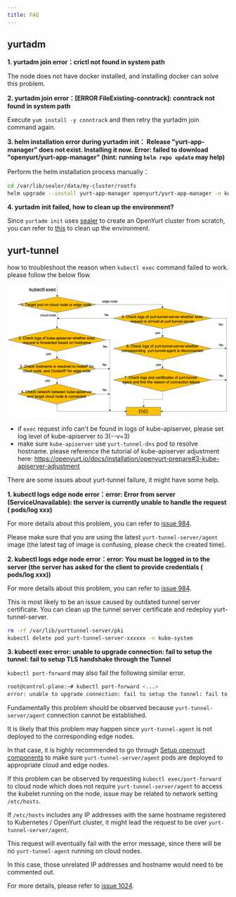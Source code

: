 ```yaml
---
title: FAQ
---
```



## **yurtadm**

**1. yurtadm join error：crictl not found in system path**

The node does not have docker installed, and installing docker can solve this problem.


**2. yurtadm join error：[ERROR FileExisting-conntrack]: conntrack not found in system path**

Execute `yum install -y conntrack` and then retry the yurtadm join command again.


**3. helm installation error during yurtadm init： Release "yurt-app-manager" does not exist. Installing it now.**
**Error: failed to download "openyurt/yurt-app-manager" (hint: running `helm repo update` may help)**

Perform the helm installation process manually：

```bash
cd /var/lib/sealer/data/my-cluster/rootfs
helm upgrade --install yurt-app-manager openyurt/yurt-app-manager -n kube-system -f manifests/yurt-app-manager-values.yaml
```

**4. yurtadm init failed, how to clean up the environment?**

Since `yurtadm init` uses [sealer](http://sealer.cool/) to create an OpenYurt cluster from scratch, you can refer to [this](http://sealer.cool/zh/help/faq.html#how-to-clean-host-environment-manually-when-sealer-apply-failed) to clean up the environment.


## **yurt-tunnel**

how to troubleshoot the reason when `kubectl exec` command failed to work. please follow the below flow.

![img](../../static/img/yurt-tunnel-troubleshooting.png)

- if `exec` request info can't be found in logs of kube-apiserver, please set log level of kube-apiserver to 3(--v=3)
- make sure `kube-apiserver` use `yurt-tunnel-dns` pod to resolve hostname. please reference the tutorial of kube-apiserver adjustment here: https://openyurt.io/docs/installation/openyurt-prepare#3-kube-apiserver-adjustment

There are some issues about yurt-tunnel failure, it might have some help.

**1. kubectl logs edge node error：error: Error from server (ServiceUnavailable): the server is currently unable to handle the request ( pods/log xxx)** 

For more details about this problem, you can refer to [issue 984](https://github.com/openyurtio/openyurt/issues/984).

Please make sure that you are using the latest `yurt-tunnel-server/agent` image (the latest tag of image is confusing, please check the created time).

**2. kubectl logs edge node error：error: You must be logged in to the server (the server has asked for the client to provide credentials ( pods/log xxx))** 

For more details about this problem, you can refer to [issue 984](https://github.com/openyurtio/openyurt/issues/984).

This is most likely to be an issue caused by outdated tunnel server certificate. You can clean up the tunnel server certificate and redeploy yurt-tunnel-server.

```bash
rm -rf /var/lib/yurttunnel-server/pki
kubectl delete pod yurt-tunnel-server-xxxxxx -n kube-system
```

**3. kubectl exec error: unable to upgrade connection: fail to setup the tunnel: fail to setup TLS handshake through the Tunnel**

`kubectl port-forward` may also fail the following similar error.

```bash
root@control-plane:~# kubectl port-forward <...>
error: unable to upgrade connection: fail to setup the tunnel: fail to setup TLS handshake through the Tunnel: write unix @->/tmp/interceptor-proxier.sock: write: broken pipe
```

Fundamentally this problem should be observed because `yurt-tunnel-server/agent` connection cannot be established.

It is likely that this problem may happen since `yurt-tunnel-agent` is not deployed to the corresponding edge nodes.

In that case, it is highly recommended to go through [Setup openyurt components](https://openyurt.io/docs/installation/manually-setup#32-setup-openyurtopenyurt-components) to make sure `yurt-tunnel-server/agent` pods are deployed to appropriate cloud and edge nodes.

If this problem can be observed by requesting `kubectl exec/port-forward` to cloud node which does not require `yurt-tunnel-server/agent` to access the kubelet running on the node, issue may be related to network setting `/etc/hosts`.

If `/etc/hosts` includes any IP addresses with the same hostname registered to Kubernetes / OpenYurt cluster, it might lead the request to be over `yurt-tunnel-server/agent`.

This request will eventually fail with the error message, since there will be no `yurt-tunnel-agent` running on cloud nodes.

In this case, those unrelated IP addresses and hostname would need to be commented out.

For more details, please refer to [issue 1024](https://github.com/openyurtio/openyurt/issues/1024).
